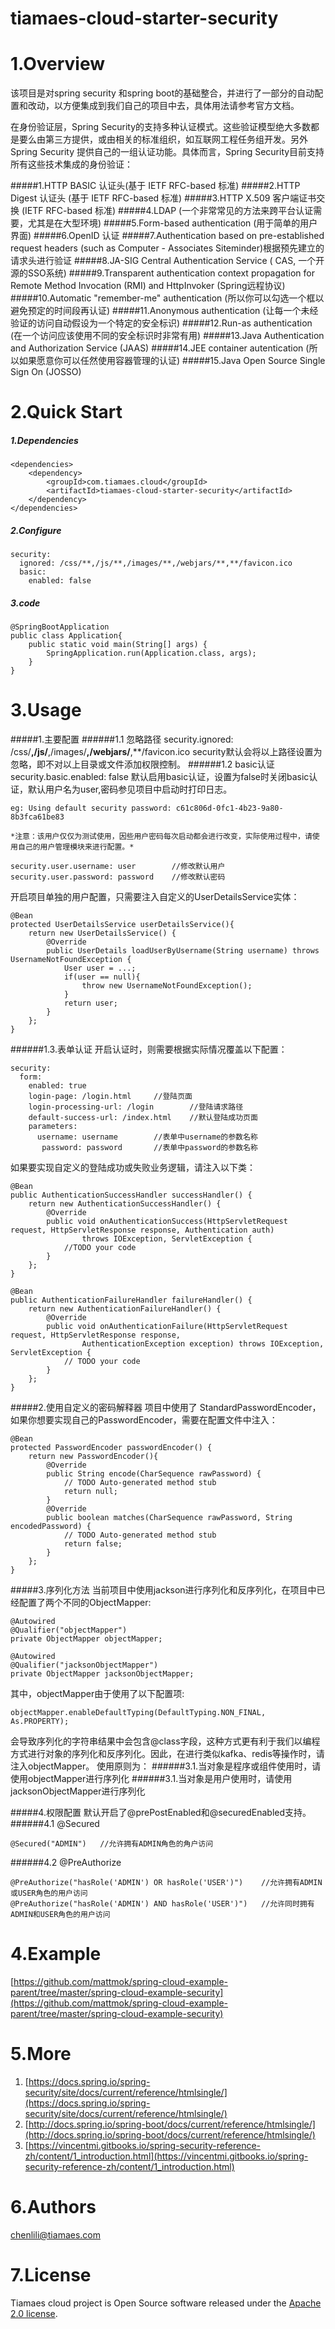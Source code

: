 # tiamaes-cloud-starter-security
# 1.Overview
该项目是对spring security 和spring boot的基础整合，并进行了一部分的自动配置和改动，以方便集成到我们自己的项目中去，具体用法请参考官方文档。  

在身份验证层，Spring Security的支持多种认证模式。这些验证模型绝大多数都是要么由第三方提供，或由相关的标准组织，如互联网工程任务组开发。另外 Spring Security 提供自己的一组认证功能。具体而言，Spring Security目前支持所有这些技术集成的身份验证：

#####1.HTTP BASIC 认证头(基于 IETF RFC-based 标准)
#####2.HTTP Digest 认证头 (基于 IETF RFC-based 标准)
#####3.HTTP X.509 客户端证书交换 (IETF RFC-based 标准)
#####4.LDAP (一个非常常见的方法来跨平台认证需要，尤其是在大型环境)
#####5.Form-based authentication (用于简单的用户界面)
#####6.OpenID 认证
#####7.Authentication based on pre-established request headers (such as Computer - Associates Siteminder)根据预先建立的请求头进行验证
#####8.JA-SIG Central Authentication Service ( CAS, 一个开源的SSO系统)
#####9.Transparent authentication context propagation for Remote Method Invocation (RMI) and HttpInvoker (Spring远程协议)
#####10.Automatic "remember-me" authentication (所以你可以勾选一个框以避免预定的时间段再认证)
#####11.Anonymous authentication (让每一个未经验证的访问自动假设为一个特定的安全标识)
#####12.Run-as authentication (在一个访问应该使用不同的安全标识时非常有用)
#####13.Java Authentication and Authorization Service (JAAS)
#####14.JEE container autentication (所以如果愿意你可以任然使用容器管理的认证)
#####15.Java Open Source Single Sign On (JOSSO)
# 2.Quick Start
##### 1.Dependencies
	<dependencies>
		<dependency>
			<groupId>com.tiamaes.cloud</groupId>
			<artifactId>tiamaes-cloud-starter-security</artifactId>
		</dependency>
	</dependencies>
##### 2.Configure
	security:
	  ignored: /css/**,/js/**,/images/**,/webjars/**,**/favicon.ico
	  basic:
	    enabled: false
##### 3.code
	@SpringBootApplication
	public class Application{
		public static void main(String[] args) {
			SpringApplication.run(Application.class, args);
		}
	}
# 3.Usage
#####1.主要配置
######1.1	 忽略路径
	security.ignored: /css/**,/js/**,/images/**,/webjars/**,**/favicon.ico
security默认会将以上路径设置为忽略，即不对以上目录或文件添加权限控制。
######1.2 basic认证
	security.basic.enabled: false
默认启用basic认证，设置为false时关闭basic认证，默认用户名为user,密码参见项目中启动时打印日志。  

	eg: Using default security password: c61c806d-0fc1-4b23-9a80-8b3fca61be83
	
	*注意：该用户仅仅为测试使用，因些用户密码每次启动都会进行改变，实际使用过程中，请使用自己的用户管理模块来进行配置。*
	
	security.user.username: user		//修改默认用户
	security.user.password: password	//修改默认密码
	
开启项目单独的用户配置，只需要注入自定义的UserDetailsService实体：  

	@Bean
	protected UserDetailsService userDetailsService(){
		return new UserDetailsService() {
			@Override
			public UserDetails loadUserByUsername(String username) throws UsernameNotFoundException {
				User user = ...;
				if(user == null){
					throw new UsernameNotFoundException();
				}
				return user;
			}
		};
	}
######1.3.表单认证
开启认证时，则需要根据实际情况覆盖以下配置：  

	security:
	  form:
	    enabled: true
	    login-page: /login.html		//登陆页面
	    login-processing-url: /login		//登陆请求路径
	    default-success-url: /index.html	//默认登陆成功页面
	    parameters:
	      username: username		//表单中username的参数名称
	       password: password		//表单中password的参数名称
	       
如果要实现自定义的登陆成功或失败业务逻辑，请注入以下类：

	@Bean
	public AuthenticationSuccessHandler successHandler() {
		return new AuthenticationSuccessHandler() {
			@Override
			public void onAuthenticationSuccess(HttpServletRequest request, HttpServletResponse response, Authentication auth)
					throws IOException, ServletException {
				//TODO your code
			}
		};
	}
	
	@Bean
	public AuthenticationFailureHandler failureHandler() {
		return new AuthenticationFailureHandler() {
			@Override
			public void onAuthenticationFailure(HttpServletRequest request, HttpServletResponse response,
					AuthenticationException exception) throws IOException, ServletException {
				// TODO your code
			}
		};
	}
#####2.使用自定义的密码解释器
项目中使用了	StandardPasswordEncoder，如果你想要实现自己的PasswordEncoder，需要在配置文件中注入：  

	@Bean
	protected PasswordEncoder passwordEncoder() {
		return new PasswordEncoder(){
			@Override
			public String encode(CharSequence rawPassword) {
				// TODO Auto-generated method stub
				return null;
			}
			@Override
			public boolean matches(CharSequence rawPassword, String encodedPassword) {
				// TODO Auto-generated method stub
				return false;
			}
		};
	}
#####3.序列化方法
当前项目中使用jackson进行序列化和反序列化，在项目中已经配置了两个不同的ObjectMapper:

	@Autowired
	@Qualifier("objectMapper")
	private ObjectMapper objectMapper;
	
	@Autowired
	@Qualifier("jacksonObjectMapper")
	private ObjectMapper jacksonObjectMapper;
	
其中，objectMapper由于使用了以下配置项:

	objectMapper.enableDefaultTyping(DefaultTyping.NON_FINAL, As.PROPERTY);
	
会导致序列化的字符串结果中会包含@class字段，这种方式更有利于我们以编程方式进行对象的序列化和反序列化。因此，在进行类似kafka、redis等操作时，请注入objectMapper。
使用原则为：
######3.1.当对象是程序或组件使用时，请使用objectMapper进行序列化
######3.1.当对象是用户使用时，请使用jacksonObjectMapper进行序列化
	
#####4.权限配置
默认开启了@prePostEnabled和@securedEnabled支持。
######4.1	 @Secured

	@Secured("ADMIN")	//允许拥有ADMIN角色的角户访问
######4.2 @PreAuthorize

	@PreAuthorize("hasRole('ADMIN') OR hasRole('USER')")	//允许拥有ADMIN或USER角色的用户访问
	@PreAuthorize("hasRole('ADMIN') AND hasRole('USER')")	//允许同时拥有ADMIN和USER角色的用户访问
	


# 4.Example
[https://github.com/mattmok/spring-cloud-example-parent/tree/master/spring-cloud-example-security](https://github.com/mattmok/spring-cloud-example-parent/tree/master/spring-cloud-example-security)

# 5.More
1. [https://docs.spring.io/spring-security/site/docs/current/reference/htmlsingle/](https://docs.spring.io/spring-security/site/docs/current/reference/htmlsingle/)
2. [http://docs.spring.io/spring-boot/docs/current/reference/htmlsingle/](http://docs.spring.io/spring-boot/docs/current/reference/htmlsingle/)
3. [https://vincentmi.gitbooks.io/spring-security-reference-zh/content/1_introduction.html](https://vincentmi.gitbooks.io/spring-security-reference-zh/content/1_introduction.html)

# 6.Authors
chenlili@tiamaes.com
# 7.License
Tiamaes cloud project is Open Source software released under the [Apache 2.0 license](http://www.apache.org/licenses/LICENSE-2.0.html).
